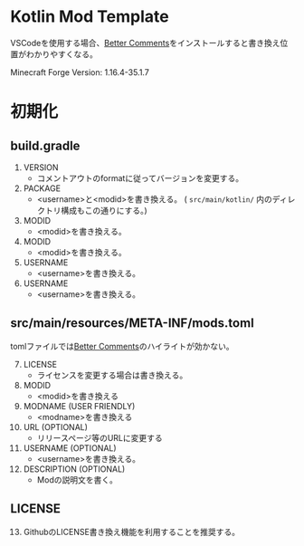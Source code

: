 # Kotlin Mod Template

<div class="alert alert-info">
    VSCodeを使用する場合、<a href="https://marketplace.visualstudio.com/items?itemName=aaron-bond.better-comments">Better Comments</a>をインストールすると書き換え位置がわかりやすくなる。
</div>

Minecraft Forge Version: 1.16.4-35.1.7

# 初期化

## build.gradle

1. VERSION
    - コメントアウトのformatに従ってバージョンを変更する。
2. PACKAGE
    - &lt;username&gt;と&lt;modid&gt;を書き換える。 ( `src/main/kotlin/` 内のディレクトリ構成もこの通りにする。)
3. MODID
    - &lt;modid&gt;を書き換える。
4. MODID
    - &lt;modid&gt;を書き換える。
5. USERNAME
    - &lt;username&gt;を書き換える。
6. USERNAME
    - &lt;username&gt;を書き換える。

## src/main/resources/META-INF/mods.toml

<div class="alert alert-warning">
tomlファイルでは<a href="https://marketplace.visualstudio.com/items?itemName=aaron-bond.better-comments">Better Comments</a>のハイライトが効かない。
</div>

7. LICENSE
    - ライセンスを変更する場合は書き換える。
8. MODID
    - &lt;modid&gt;を書き換える
9. MODNAME (USER FRIENDLY)
    - &lt;modname&gt;を書き換える
10. URL (OPTIONAL)
    - リリースページ等のURLに変更する
11. USERNAME (OPTIONAL)
    - &lt;username&gt;を書き換える。
12. DESCRIPTION (OPTIONAL)
    - Modの説明文を書く。

## LICENSE

13. GithubのLICENSE書き換え機能を利用することを推奨する。
